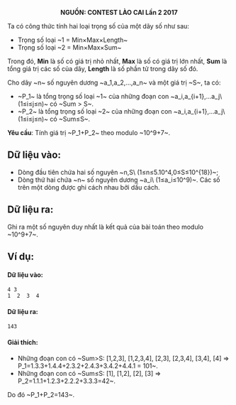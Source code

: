 **<center>NGUỒN: CONTEST LÀO CAI Lần 2 2017</center>**

Ta có công thức tính hai loại trọng số của một dãy số như sau:

- Trọng số loại ~1 = Min×Max×Length~
- Trọng số loại ~2 = Min×Max×Sum~

Trong đó, **Min** là số có giá trị nhỏ nhất, **Max** là số có giá trị lớn nhất, **Sum** là tổng giá trị các số của dãy, **Length** là số phần tử trong dãy số đó.

Cho dãy ~n~ số nguyên dương ~a_1,a_2,…,a_n~ và một giá trị ~S~, ta có:

- ~P_1~ là tổng trọng số loại ~1~ của những đoạn con ~a_i,a_{i+1},…a_j\  (1≤i≤j≤n)~ có ~Sum > S~.
- ~P_2~ là tổng trọng số loại ~2~ của những đoạn con ~a_i,a_{i+1},…a_j\  (1≤i≤j≤n)~ có ~Sum≤S~.

**Yêu cầu**: Tính giá trị ~P_1+P_2~  theo modulo ~10^9+7~.

## Dữ liệu vào: 
- Dòng đầu tiên chứa hai số nguyên ~n,S\ (1≤n≤5.10^4,0≤S≤10^{18})~;
- Dòng thứ hai chứa ~n~ số nguyên dương ~a_i\  (1≤a_i≤10^9)~.
Các số trên một dòng được ghi cách nhau bởi dấu cách.

## Dữ liệu ra:
Ghi ra một số nguyên duy nhất là kết quả của bài toán theo modulo ~10^9+7~.

## Ví dụ:
#### Dữ liệu vào:
```
4 3
1  2  3  4

```

#### Dữ liệu ra:
```
143
```

#### Giải thích:
- Những đoạn con có ~Sum>S: [1,2,3], [1,2,3,4], [2,3], [2,3,4], [3,4], [4] ⇒ P_1=1.3.3+1.4.4+2.3.2+2.4.3+3.4.2+4.4.1 = 101~.
- Những đoạn con có ~Sum≤S: [1], [1,2], [2], [3] ⇒ P_2=1.1.1+1.2.3+2.2.2+3.3.3=42~.

Do đó ~P_1+P_2=143~.